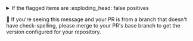 <!-- See https://GitHub.com/check-spelling/check-spelling/wiki/Configuration-Examples%3A-advice --> <!-- markdownlint-disable MD033 MD041 -->

<details><summary>If the flagged items are :exploding_head: false positives</summary>

If items relate to a ...

- binary file (or some other file you wouldn't want to check at all).

  Please add a file path to the `excludes.txt` file matching the containing file.

  File paths are Perl 5 Regular Expressions - you can
  [test](https://www.regexplanet.com/advanced/perl/) yours before committing to verify it will match
  your files.

  `^` refers to the file's path from the root of the repository, so `^README\.md$` would exclude
  [README.md](README.md) (on whichever branch you're using).

- well-formed pattern.

  If you can write a
  [pattern](https://github.com/check-spelling/check-spelling/wiki/Configuration-Examples:-patterns)
  that would match it, try adding it to the `patterns.txt` file.

  Patterns are Perl 5 Regular Expressions - you can
  [test](https://www.regexplanet.com/advanced/perl/) yours before committing to verify it will match
  your lines.

  Note that patterns can't match multiline strings.

</details>

<!-- adoption information-->

:steam_locomotive: If you're seeing this message and your PR is from a branch that doesn't have
check-spelling, please merge to your PR's base branch to get the version configured for your
repository.
